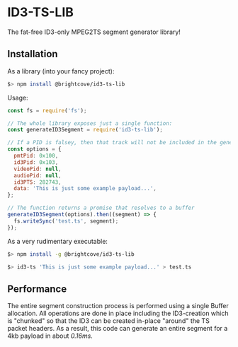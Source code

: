 # ID3-TS-LIB
The fat-free ID3-only MPEG2TS segment generator library!

## Installation
As a library (into your fancy project):
```sh
$> npm install @brightcove/id3-ts-lib
```

Usage:
```javascript
const fs = require('fs');

// The whole library exposes just a single function:
const generateID3Segment = require('id3-ts-lib');

// If a PID is falsey, then that track will not be included in the generated PMT
const options = {
  pmtPid: 0x100,
  id3Pid: 0x103,
  videoPid: null,
  audioPid: null,
  id3PTS: 282743,
  data: 'This is just some example payload...',
};

// The function returns a promise that resolves to a buffer
generateID3Segment(options).then((segment) => {
  fs.writeSync('test.ts', segment);
});
```

As a very rudimentary executable:
```sh
$> npm install -g @brightcove/id3-ts-lib

$> id3-ts 'This is just some example payload...' > test.ts
```

## Performance
The entire segment construction process is performed using a single Buffer allocation. All operations are done in place including the ID3-creation which is "chunked" so that the ID3 can be created in-place "around" the TS packet headers. As a result, this code can generate an entire segment for a 4kb payload in about *0.16ms*.
